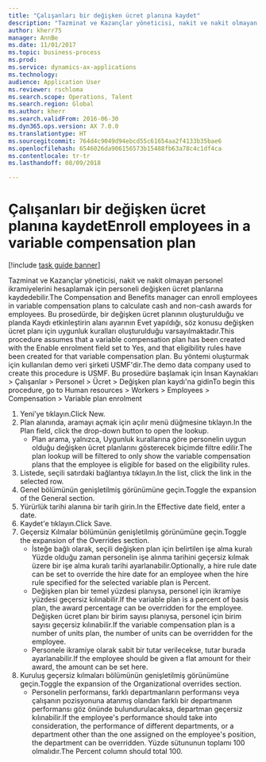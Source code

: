 ```yaml
--- 
title: "Çalışanları bir değişken ücret planına kaydet"
description: "Tazminat ve Kazançlar yöneticisi, nakit ve nakit olmayan personel ikramiyelerini hesaplamak için personeli değişken ücret planlarına kaydedebilir."
author: kherr75
manager: AnnBe
ms.date: 11/01/2017
ms.topic: business-process
ms.prod: 
ms.service: dynamics-ax-applications
ms.technology: 
audience: Application User
ms.reviewer: rschloma
ms.search.scope: Operations, Talent
ms.search.region: Global
ms.author: kherr
ms.search.validFrom: 2016-06-30
ms.dyn365.ops.version: AX 7.0.0
ms.translationtype: HT
ms.sourcegitcommit: 764d4c9049d94ebcd55c61654aa2f4133b35bae6
ms.openlocfilehash: 6546026da906156573b15488fb63a78c4c1df4ca
ms.contentlocale: tr-tr
ms.lasthandoff: 08/09/2018

---
```

# <a name="enroll-employees-in-a-variable-compensation-plan"></a><span data-ttu-id="8b488-103">Çalışanları bir değişken ücret planına kaydet</span><span class="sxs-lookup"><span data-stu-id="8b488-103">Enroll employees in a variable compensation plan</span></span>

[!include [task guide banner](../../includes/task-guide-banner.md)]

<span data-ttu-id="8b488-104">Tazminat ve Kazançlar yöneticisi, nakit ve nakit olmayan personel ikramiyelerini hesaplamak için personeli değişken ücret planlarına kaydedebilir.</span><span class="sxs-lookup"><span data-stu-id="8b488-104">The Compensation and Benefits manager can enroll employees in variable compensation plans to calculate cash and non-cash awards for employees.</span></span> <span data-ttu-id="8b488-105">Bu prosedürde, bir değişken ücret planının oluşturulduğu ve planda Kaydı etkinleştirin alanı ayarının Evet yapıldığı, söz konusu değişken ücret planı için uygunluk kuralları oluşturulduğu varsayılmaktadır.</span><span class="sxs-lookup"><span data-stu-id="8b488-105">This procedure assumes that a variable compensation plan has been created with the Enable enrolment field set to Yes, and that eligibility rules have been created for that variable compensation plan.</span></span> <span data-ttu-id="8b488-106">Bu yöntemi oluşturmak için kullanılan demo veri şirketi USMF'dir.</span><span class="sxs-lookup"><span data-stu-id="8b488-106">The demo data company used to create this procedure is USMF.</span></span> <span data-ttu-id="8b488-107">Bu prosedüre başlamak için İnsan Kaynakları > Çalışanlar > Personel > Ücret > Değişken plan kaydı'na gidin</span><span class="sxs-lookup"><span data-stu-id="8b488-107">To begin this procedure, go to Human resources > Workers > Employees > Compensation > Variable plan enrolment</span></span>

1. <span data-ttu-id="8b488-108">Yeni'ye tıklayın.</span><span class="sxs-lookup"><span data-stu-id="8b488-108">Click New.</span></span>
2. <span data-ttu-id="8b488-109">Plan alanında, aramayı açmak için açılır menü düğmesine tıklayın.</span><span class="sxs-lookup"><span data-stu-id="8b488-109">In the Plan field, click the drop-down button to open the lookup.</span></span>
    * <span data-ttu-id="8b488-110">Plan arama, yalnızca, Uygunluk kurallarına göre personelin uygun olduğu değişken ücret planlarını gösterecek biçimde filtre edilir.</span><span class="sxs-lookup"><span data-stu-id="8b488-110">The plan lookup will be filtered to only show the variable compensation plans that the employee is eligible for based on the eligibility rules.</span></span>  
3. <span data-ttu-id="8b488-111">Listede, seçili satırdaki bağlantıya tıklayın.</span><span class="sxs-lookup"><span data-stu-id="8b488-111">In the list, click the link in the selected row.</span></span>
4. <span data-ttu-id="8b488-112">Genel bölümünün genişletilmiş görünümüne geçin.</span><span class="sxs-lookup"><span data-stu-id="8b488-112">Toggle the expansion of the General section.</span></span>
5. <span data-ttu-id="8b488-113">Yürürlük tarihi alanına bir tarih girin.</span><span class="sxs-lookup"><span data-stu-id="8b488-113">In the Effective date field, enter a date.</span></span>
6. <span data-ttu-id="8b488-114">Kaydet'e tıklayın.</span><span class="sxs-lookup"><span data-stu-id="8b488-114">Click Save.</span></span>
7. <span data-ttu-id="8b488-115">Geçersiz Kılmalar bölümünün genişletilmiş görünümüne geçin.</span><span class="sxs-lookup"><span data-stu-id="8b488-115">Toggle the expansion of the Overrides section.</span></span>
    * <span data-ttu-id="8b488-116">İsteğe bağlı olarak, seçili değişken plan için belirtilen işe alma kuralı Yüzde olduğu zaman personelin işe alınma tarihini geçersiz kılmak üzere bir işe alma kuralı tarihi ayarlanabilir.</span><span class="sxs-lookup"><span data-stu-id="8b488-116">Optionally, a hire rule date can be set to override the hire date for an employee when the hire rule specified for the selected variable plan is Percent.</span></span>  
    * <span data-ttu-id="8b488-117">Değişken plan bir temel yüzdesi planıysa, personel için ikramiye yüzdesi geçersiz kılınabilir.</span><span class="sxs-lookup"><span data-stu-id="8b488-117">If the variable plan is a percent of basis plan, the award percentage can be overridden for the employee.</span></span> <span data-ttu-id="8b488-118">Değişken ücret planı bir birim sayısı planıysa, personel için birim sayısı geçersiz kılınabilir.</span><span class="sxs-lookup"><span data-stu-id="8b488-118">If the variable compensation plan is a number of units plan, the number of units can be overridden for the employee.</span></span>  
    * <span data-ttu-id="8b488-119">Personele ikramiye olarak sabit bir tutar verilecekse, tutar burada ayarlanabilir.</span><span class="sxs-lookup"><span data-stu-id="8b488-119">If the employee should be given a flat amount for their award, the amount can be set here.</span></span>  
8. <span data-ttu-id="8b488-120">Kuruluş geçersiz kılmaları bölümünün genişletilmiş görünümüne geçin.</span><span class="sxs-lookup"><span data-stu-id="8b488-120">Toggle the expansion of the Organizational overrides section.</span></span>
    * <span data-ttu-id="8b488-121">Personelin performansı, farklı departmanların performansı veya çalışanın pozisyonuna atanmış olandan farklı bir departmanın performansı göz önünde bulundurulacaksa, departman geçersiz kılınabilir.</span><span class="sxs-lookup"><span data-stu-id="8b488-121">If the employee's performance should take into consideration, the performance of different departments, or a department other than the one assigned on the employee's position, the department can be overridden.</span></span> <span data-ttu-id="8b488-122">Yüzde sütununun toplamı 100 olmalıdır.</span><span class="sxs-lookup"><span data-stu-id="8b488-122">The Percent column should total 100.</span></span>  


